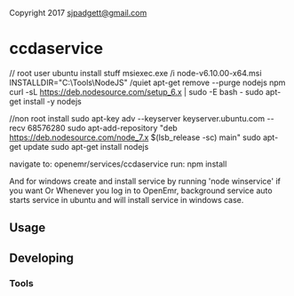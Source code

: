 Copyright 2017 sjpadgett@gmail.com

# ccdaservice
// root user ubuntu install stuff
msiexec.exe /i node-v6.10.00-x64.msi INSTALLDIR="C:\Tools\NodeJS" /quiet
apt-get remove --purge nodejs npm
curl -sL https://deb.nodesource.com/setup_6.x | sudo -E bash -
sudo apt-get install -y nodejs

//non root install 
sudo apt-key adv --keyserver keyserver.ubuntu.com --recv 68576280 
sudo apt-add-repository "deb https://deb.nodesource.com/node_7.x $(lsb_release -sc) main"
sudo apt-get update sudo apt-get install nodejs

navigate to: openemr/services/ccdaservice
run: npm install

And for windows create and install service by running 'node winservice' if you want
 Or
Whenever you log in to OpenEmr, background service auto starts service in ubuntu and will install service in windows case.

## Usage



## Developing



### Tools
